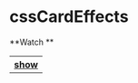 # cssCardEffects

**Watch **
<table>
    <tr>
      <th>
          <a href="[https://youtu.be/usobv7VKS2s](https://csstestcard.netlify.app/)" target="_blank">show
<!--           <img alt="intro" src="https://github.com/Faizun-Faria/Faizun-Faria/blob/main/Files/youtube.svg" title="Youtube" width="32" height="32" /> -->
      </a>
      </th>
    </tr>
 </table>

